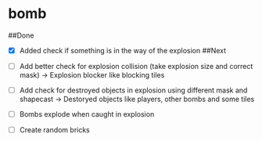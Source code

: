 # bomb

##Done
- [X] Added check if something is in the way of the explosion
##Next

- [ ] Add better check for explosion collision (take explosion size and correct mask) -> Explosion blocker like blocking tiles
- [ ] Add check for destroyed objects in explosion using different mask and shapecast -> Destoryed objects like players, other bombs and some tiles
- [ ] Bombs explode when caught in explosion
- [ ] Create random bricks
